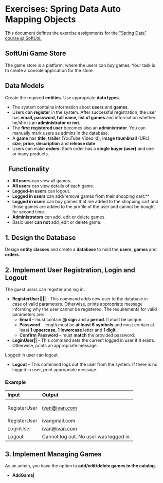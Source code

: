 
# **Exercises: Spring Data Auto Mapping Objects**
This document defines the exercise assignments for the ["Spring Data" course @ SoftUni.](https://softuni.bg/courses/spring-data)
## [](https://softuni.bg/courses/spring-data)**SoftUni Game Store**
The game store is a platform, where the users can buy games. Your task is to create a console application for the store.
## **Data Models**
Create the required **entities**. Use appropriate **data types**.

- The system contains information about **users** and **games**.
- Users can **register** in the system. After successful registration, the user has **email, password, full name, list of games** and information whether he/she is an **administrator or not**.
- The **first registered user** becomes also an **administrator**. You can manually mark users as admins in the database.
- A **game** has **title**, **trailer** (YouTube Video Id), **image thumbnail** (URL), **size**, **price, description** and **release date**
- Users can make **orders.** Each order has a **single buyer (user)** and one or many products.
## ` `**Functionality**
- **All users** can view all games.
- **All users** can view details of each game.
- **Logged-in users** can logout.
- **Logged in users** can add/remove games from their shopping cart.** 
- **Logged in users** can buy games that are added to the shopping cart and those games are added to the profile of the user and cannot be bought for second time.
- **Administrators** can add, edit or delete games.
- Basic user **can not** add, edit or delete game. 
## 1. **Design the Database**
Design **entity classes** and create a **database** to hold the **users**, **games** and **orders**.

## 2. **Implement User Registration, Login and Logout**
The guest users can register and log in. 

- **RegisterUser|<email>|<password>|<confirmPassword>|<fullName>** - This command adds new user to the database in case of valid parameters. Otherwise, prints appropriate message informing why the user cannot be registered. The requirements for valid parameters are:
  - **Email** – must contain **@** **sign** and a **period**. It must be unique.
  - **Password** – length must be **at least 6 symbols** and must contain at least **1 uppercase**, **1 lowercase** letter and **1 digit**.
  - **Confirm Password** – must **match** the provided password.
- **LoginUser|<email>|<password>** - This command sets the current logged in user if it exists. Otherwise, prints an appropriate message.

Logged in user can logout.

- **Logout** – This command logs out the user from the system. If there is no logged in user, print appropriate message.
### **Example**

|**Input**|**Output**|
| :- | :- |
|<p>RegisterUser|<ivan@ivan.com>|Ivan12|Ivan12|Ivan</p><p>LoginUser|<ivan@ivan.com>|Ivan12</p><p>Logout</p>|<p>Ivan was registered</p><p>Successfully logged in Ivan</p><p>User Ivan successfully logged out</p>|
|RegisterUser|ivangmail.com|Ivan12|Ivan12|Ivan|Incorrect email.|
|LoginUser|<ivan@ivan.com>|Ivan|Incorrect username / password|
|Logout|Cannot log out. No user was logged in.|
## 3. **Implement Managing Games**
As an admin, you have the option to **add/edit/delete games to the catalog**. 

- **AddGame|<title>|<price>|<size>|<trailer>|<thubnailURL>|<description>|<releaseDate>**
- **EditGame|<id>|<values> - A game should be edited in case of valid id.** Otherwise, print appropriate message.

A game should be added/edited only to the catalog, if it matches the following criteria:

- **Title** – has to begin with an **uppercase letter** and must have length between **3 and 100 symbols** (inclusively).
- **Price** – must be a **positive number**.
- **Size** – must be a **positive number**.
- **Trailer** – only videos from YouTube are allowed. Only their **ID**, which is a string of exactly **11 characters,** should be saved to the database. 

For example, if the URL to the trailer is **https://www.youtube.com/watch?v=edYCtaNueQY**, the required part that must be saved into the database is **edYCtaNueQY**. That would be always the last 11 characters from the provided URL.

- **Thumbnail** **URL** – it should be a plain text starting with **http://**, **https://** 
- **Description** –** must be at least 20 symbols
- **DeleteGame|<id> - A game should be deleted in case of valid id.** Otherwise, print an appropriate message.
### **Example**

|**Input**|**Output**|
| :- | :- |
|<p>AddGame|Overwatch|100.00|15.5|FqnKB22pOC0|https://us.battle.net/forums/static/images/social-thumbs/overwatch.png|Overwatch is a team-based multiplayer online first-person shooter video game developed and published by Blizzard Entertainment.|24-05-2016</p><p>EditGame|1|price=80.00|size=12.0</p><p>DeleteGame|1</p>|<p>Added Overwatch</p><p>Edited Overwatch</p><p>Deleted Overwatch</p>|

## 4. **Implement View Games** 
Implement a view for retrieving different information about the games.

- **AllGames - print titles and price of all games.**
- **DetailsGame|<gameTitle>** -** print details for а single game. 
- **OwnedGames** – print the games bought by the **currently logged in user**. 
  - First you have to make a game purchase method from a user

### **Example**

|**Input**|**Output**|
| :- | :- |
|AllGames|<p>Overwatch 80.00</p><p><h3>Assassin's Creed 70.00</h3></p><p>Tomb Raider 80.00</p><p>…</p>|
|DetailGame|Overwatch|<p>Title: Overwatch</p><p>Price: 80.00 </p><p>Description: Overwatch is a team-based multiplayer online first-person shooter video game developed and published by Blizzard Entertainment. </p><p>Release date: 24-05-2016</p>|
|OwnedGames|<p>Overwatch</p><p>Assassin's Creed</p><p>…</p>|

## 5. **Implement Shopping Cart\***
Each user should be able to buy a game. 

- **AddItem|<gameTitle> - add game to shopping cart.**
- **RemoveItem|<gameTitle> - remove game from shopping cart.**
- **BuyItem – buy all games from shopping cart.**
- A user can **buy** a game **only** **once**!
- If he owns a game, he **shouldn't be able to add** it to the shopping cart.
### **Example**

|**Input**|**Output**|
| :- | :- |
|<p>**AddItem|Overwatch**</p><p>**RemoveItem|Overwatch**</p><p>**AddItem|Overwatch**</p><p>**BuyItem**</p>|<p>Overwatch added to cart.</p><p>Overwatch removed from cart.</p><p>Overwatch added to cart.</p><p>Successfully bought games:</p><p>` `-Overwatch</p>|




Follow us:

© SoftUni – [about.softuni.bg](https://about.softuni.bg/). Copyrighted document. Unauthorized copy, reproduction or use is not permitted.
